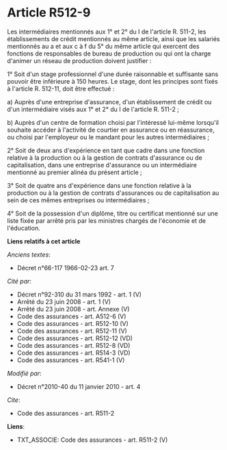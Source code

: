 # Article R512-9

Les intermédiaires mentionnés aux 1° et 2° du I de l'article R. 511-2, les établissements de crédit mentionnés au même
article, ainsi que les salariés mentionnés au a et aux c à f du 5° du même article qui exercent des fonctions de responsables
de bureau de production ou qui ont la charge d'animer un réseau de production doivent justifier : 

1° Soit d'un stage professionnel d'une durée raisonnable et suffisante sans pouvoir être inférieure à 150 heures. Le stage,
dont les principes sont fixés à l'article R. 512-11, doit être effectué : 

a) Auprès d'une entreprise d'assurance, d'un établissement de crédit ou d'un intermédiaire visés aux 1° et 2° du I de
l'article R. 511-2 ; 

b) Auprès d'un centre de formation choisi par l'intéressé lui-même lorsqu'il souhaite accéder à l'activité de courtier en
assurance ou en réassurance, ou choisi par l'employeur ou le mandant pour les autres intermédiaires ; 

2° Soit de deux ans d'expérience en tant que cadre dans une fonction relative à la production ou à la gestion de contrats
d'assurance ou de capitalisation, dans une entreprise d'assurance ou un intermédiaire mentionné au premier alinéa du présent
article ; 

3° Soit de quatre ans d'expérience dans une fonction relative à la production ou à la gestion de contrats d'assurances ou de
capitalisation au sein de ces mêmes entreprises ou intermédiaires ; 

4° Soit de la possession d'un diplôme, titre ou certificat mentionné sur une liste fixée par arrêté pris par les ministres
chargés de l'économie et de l'éducation.

**Liens relatifs à cet article**

_Anciens textes_:

  - Décret n°66-117 1966-02-23 art. 7

_Cité par_:

  - Décret n°92-310 du 31 mars 1992 - art. 1 (V)
  - Arrêté du 23 juin 2008 - art. 1 (V)
  - Arrêté du 23 juin 2008 - art. Annexe (V)
  - Code des assurances - art. A512-6 (V)
  - Code des assurances - art. R512-10 (V)
  - Code des assurances - art. R512-11 (V)
  - Code des assurances - art. R512-12 (VD)
  - Code des assurances - art. R512-8 (VD)
  - Code des assurances - art. R514-3 (VD)
  - Code des assurances - art. R541-1 (V)

_Modifié par_:

  - Décret n°2010-40 du 11 janvier 2010 - art. 4

_Cite_:

  - Code des assurances - art. R511-2

**Liens**:

  - TXT_ASSOCIE: Code des assurances - art. R511-2 (V)
